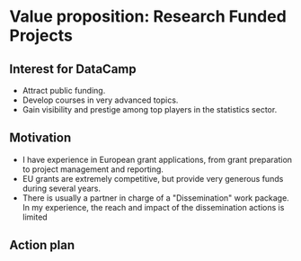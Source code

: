 # Value proposition: Research Funded Projects

## Interest for DataCamp
  * Attract public funding.
  * Develop courses in very advanced topics.
  * Gain visibility and prestige among top players in the statistics sector.
  
  
## Motivation
  * I have experience in European grant applications, from grant preparation to project management and reporting.
  * EU grants are extremely competitive, but provide very generous funds during several years.
  * There is usually a partner in charge of a "Dissemination" work package. In my experience, the reach and impact of the dissemination actions is limited
  
## Action plan
